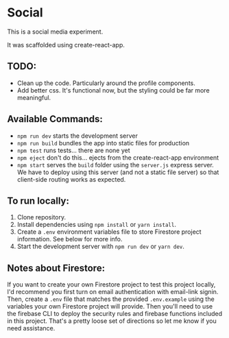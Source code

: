 # Social

This is a social media experiment.

It was scaffolded using create-react-app.

## TODO:
- Clean up the code. Particularly around the profile components.
- Add better css. It's functional now, but the styling could be far more meaningful.

## Available Commands:

* `npm run dev` starts the development server
* `npm run build` bundles the app into static files for production
* `npm test` runs tests... there are none yet
* `npm eject` don't do this... ejects from the create-react-app environment
* `npm start` serves the `build` folder using the `server.js` express server. We have to deploy using this server (and not a static file server) so that client-side routing works as expected.

## To run locally:

1.  Clone repository.
1.  Install dependencies using `npm install` or `yarn install`.
1.  Create a `.env` environment variables file to store Firestore project information. See below for more info.
1.  Start the development server with `npm run dev` or `yarn dev`.

## Notes about Firestore:

If you want to create your own Firestore project to test this project locally, I'd recommend you first turn on email authentication with email-link signin. Then, create a `.env` file that matches the provided `.env.example` using the variables your own Firestore project will provide. Then you'll need to use the firebase CLI to deploy the security rules and firebase functions included in this project. That's a pretty loose set of directions so let me know if you need assistance.
